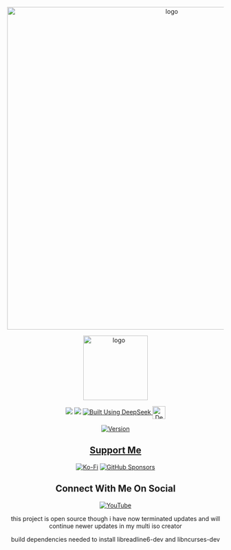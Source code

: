 <p align="center">
    <img width="750" src="https://i.postimg.cc/brxxMc65/claudemods-ubuntu-iso-creator-2-5-2025.png"  alt="logo">
</p>
<p align="center">
    <img width="150" src="https://i.postimg.cc/cHj9PDT7/burn.png"  alt="logo">
</p>
<div align="center">

<div align="center">

  <a href="https://www.linux.org"  target="_blank"><img src="https://img.shields.io/badge/OS-Linux-e06c75?style=for-the-badge&logo=linux" /></a>
  <a href="https://ubuntu.com/" target="_blank"><img src="https://img.shields.io/badge/DISTRO-Ubuntu-E95420?style=for-the-badge&logo=Ubuntu" /></a>
  </a>
  <a href="https://chat.deepseek.com/" target="_blank">
  <img src="https://img.shields.io/badge/Built_Using-DeepSeek-4D6BFE?style=for-the-badge&logo=deepseek&logoColor=4D6BFE" alt="Built Using DeepSeek">
  <img src="https://i.postimg.cc/ydBbyvRt/Deepseek.jpg" alt="DeepSeek Logo" style="height: 30px; vertical-align: middle;">
</a>

<div align="center">

[![Version](https://img.shields.io/github/v/release/claudemods/?color=FFD700&label=Latest%20Release&style=for-the-badge)]()


</div>


## [ Support Me ](https://www.paypal.com/paypalme/claudemods?country.x=GB&locale)   


</div>
<div align="center">

[![Ko-Fi](https://img.shields.io/badge/Ko--fi-F16061?style=for-the-badge&label=claudemods&color=3399FF&Linux&logo=ko-fi&logoColor=white)](https://ko-fi.com/claudemods)
[![GitHub Sponsors](https://img.shields.io/badge/sponsor-30363D?style=for-the-badge&label=claudemods&color=A836FF&logo=GitHub-Sponsors&logoColor=#white)](https://github.com/sponsors/claudemods)</div>   



<div align="center">

<h2 align="center"> Connect With Me On Social </h2>

<div align="center">

[![YouTube](https://img.shields.io/youtube/channel/subscribers/UC6OgAhBq7Ocb5g1bQfVSd0Q?color=ff0000&label=Youtube&logo=youtube&style=palstic)](https://youtube.com/@claudemods)


</div>

<div align="center">

</div>


</div>

this project is open source though i have now terminated updates and will continue newer updates in my multi iso creator

build dependencies needed to install libreadline6-dev and libncurses-dev



